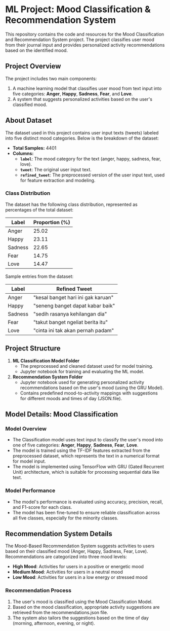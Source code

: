 # ML Project: Mood Classification & Recommendation System
This repository contains the code and resources for the Mood Classification and Recommendation System project. The project classifies user mood from their journal input and provides personalized activity recommendations based on the identified mood.

## Project Overview
The project includes two main components:
1. A machine learning model that classifies user mood from text input into five categories: **Anger**, **Happy**, **Sadness**, **Fear**, and **Love**.
2. A system that suggests personalized activities based on the user's classified mood.

## About Dataset

The dataset used in this project contains user input texts (tweets) labeled into five distinct mood categories. Below is the breakdown of the dataset:

- **Total Samples:** 4401
- **Columns:**
  - **`label`**: The mood category for the text (anger, happy, sadness, fear, love).
  - **`tweet`**: The original user input text.
  - **`refined_tweet`**: The preprocessed version of the user input text, used for feature extraction and modeling.

### Class Distribution
The dataset has the following class distribution, represented as percentages of the total dataset:

| Label   | Proportion (%) |
|---------|----------------|
| Anger   | 25.02         |
| Happy   | 23.11         |
| Sadness | 22.65         |
| Fear    | 14.75         |
| Love    | 14.47         |

Sample entries from the dataset:

| Label   | Refined Tweet                     |
|---------|-----------------------------------|
| Anger   | "kesal banget hari ini gak karuan"|
| Happy   | "seneng banget dapat kabar baik"  |
| Sadness | "sedih rasanya kehilangan dia"    |
| Fear    | "takut banget ngeliat berita itu" |
| Love    | "cinta ini tak akan pernah padam" |


## Project Structure
1. **ML Classification Model Folder**  
   - The preprocessed and cleaned dataset used for model training.
   - Jupyter notebook for training and evaluating the ML model.
2. **Recommendation System Folder**  
   - Jupyter notebook used for generating personalized activity recommendations based on the user's mood (using the GRU Model).
   - Contains predefined mood-to-activity mappings with suggestions for different moods and times of day (JSON.file).

## Model Details: Mood Classification
### Model Overview
- The Classification model uses text input to classify the user's mood into one of five categories: **Anger**, **Happy**, **Sadness**, **Fear**, **Love**.
- The model is trained using the TF-IDF features extracted from the preprocessed dataset, which represents the text in a numerical format for model input.
- The model is implemented using TensorFlow with GRU (Gated Recurrent Unit) architecture, which is suitable for processing sequential data like text.
### Model Performance
- The model's performance is evaluated using accuracy, precision, recall, and F1-score for each class.
- The model has been fine-tuned to ensure reliable classification across all five classes, especially for the minority classes.

## Recommendation System Details
The Mood-Based Recommendation System suggests activities to users based on their classified mood (Anger, Happy, Sadness, Fear, Love).
Recommendations are categorized into three mood levels:
  - **High Mood**: Activities for users in a positive or energetic mood
  - **Medium Mood**: Activities for users in a neutral mood 
  - **Low Mood**: Activities for users in a low energy or stressed mood
### Recommendation Process
1. The user's mood is classified using the Mood Classification Model.
2. Based on the mood classification, appropriate activity suggestions are retrieved from the recommendations.json file.
3. The system also tailors the suggestions based on the time of day (morning, afternoon, evening, or night).

